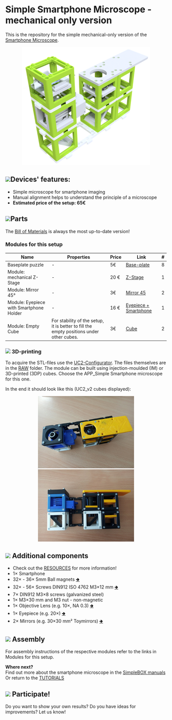 # Simple Smartphone Microscope - mechanical only version

This is the repository for the simple mechanical-only version of the [Smartphone Microscope](../../APP_SMARTPHONE_MICROSCOPE).

<p align="center">
<img src="../IMAGES/Application_simple_smartphone_microscope_v3.png" width="400">
</p>

## <img src="../IMAGES/F.png" width="40">Devices' features:
* Simple microscope for smartphone imaging
* Manual alignment helps to understand the principle of a microscope
* **Estimated price of the setup: 65€**

## <img src="../IMAGES/D.png" width="40">Parts
The [Bill of Materials](https://docs.google.com/spreadsheets/d/1U1MndGKRCs0LKE5W8VGreCv9DJbQVQv7O6kgLlB6ZmE/edit?usp=sharing) is always the most up-to-date version!

### Modules for this setup

|  Name | Properties  |  Price | Link  | # |
|---|---|---|---|---|
|  Baseplate puzzle| - | 5€  | [Base-plate](../../../CAD/ASSEMBLY_Baseplate/)  | 8|
|  Module: mechanical Z-Stage | -  | 20 €  | [Z-Stage](../../../CAD/ASSEMBLY_CUBE_Z-STAGE_mechanical)  | 1|
|  Module: Mirror 45°  | - | 3€  | [Mirror 45](../../../CAD/ASSEMBLY_CUBE_Mirror_45)  | 2|
|  Module: Eyepiece with Smartphone Holder  | - | 16 €  | [Eyepiece + Smartphone](../../../CAD/ASSEMBLY_CUBE_Eyepiece)  | 1|
|  Module: Empty Cube  | For stability of the setup, it is better to fill the empty positions under other cubes. | 3€  | [Cube](../../../CAD/ASSEMBLY_CUBE_Base)  | 2|

### <img src="../IMAGES/P.png" width="40"> 3D-printing
To acquire the STL-files use the [UC2-Configurator](https://uc2configurator.netlify.app/). The files themselves are in the [RAW](../../RAW/STL) folder. The module can be built using injection-moulded (IM) or 3D-printed (3DP) cubes. Choose the APP_Simple Smartphone microscope for this one.

In the end it should look like this (UC2_v2 cubes displayed):

<p align="center">
<img src="../IMAGES/Simple_smartphone_mechancal_01.jpg" width="300">
<img src="../IMAGES/Simple_smartphone_mechancal_02.jpg" width="300">
</p>

## <img src="../IMAGES/B.png" width="40"> Additional components
* Check out the [RESOURCES](../../../TUTORIALS/RESOURCES) for more information!
* 1× Smartphone
*  32× - 36× 5mm Ball magnets [🢂](https://www.magnetmax.de/Neodym-Kugelmagnete/Magnetkugel-Kugelmagnet-O-5-0-mm-Neodym-vernickelt-N40-haelt-400-g::158.html)
* 32× - 56× Screws DIN912 ISO 4762 M3×12 mm [🢂](https://eshop.wuerth.de/Zylinderschraube-mit-Innensechskant-SHR-ZYL-ISO4762-88-IS25-A2K-M3X12/00843%20%2012.sku/de/DE/EUR/)
* 7× DIN912 M3×8 screws (galvanized steel)
* 1× M3×30 mm and M3 nut - non-magnetic
* 1× Objective Lens (e.g. 10×, NA 0.3) [🢂](https://de.aliexpress.com/item/32947647522.html?spm=a2g0x.search0104.3.54.6cf57a4c3DwsTO&transAbTest=ae803_3&ws_ab_test=searchweb0_0%2Csearchweb201602_6_10065_10130_10068_10890_10547_319_10546_317_10548_10545_10696_10084_453_454_10083_10618_10307_537_536_10902_10059_10884_10887_321_322_10103%2Csearchweb201603_6%2CppcSwitch_0&algo_pvid=06d972be-b176-4446-8665-56d9e61a8d2c&algo_expid=06d972be-b176-4446-8665-56d9e61a8d2c-7)
* 1× Eyepiece (e.g. 20×) [🢂](https://de.aliexpress.com/item/32965050204.html?spm=a2g0o.productlist.0.0.7aa657eeefLUfu&algo_pvid=cd60fca0-3fa5-4191-9ce9-303815e2afa7&algo_expid=cd60fca0-3fa5-4191-9ce9-303815e2afa7-1&btsid=76036b58-6717-4d1f-a4a0-c3d4bacd0450&ws_ab_test=searchweb0_0,searchweb201602_2,searchweb201603_52)
* 2× Mirrors (e.g. 30×30 mm² Toymirrors) [🢂](https://www.amazon.de/Rayher-14548606-Spiegelmosaik-selbstklebend-SB-Btl/dp/B008KJ8438/ref=pd_bxgy_201_img_3/258-8761405-4543762?_encoding=UTF8&pd_rd_i=B008KJ8438&pd_rd_r=80fd534c-997b-4a19-b91a-9bf38dbf4ade&pd_rd_w=4DEXV&pd_rd_wg=7SLRE&pf_rd_p=98c98f04-e797-4e4b-a352-48f7266a41af&pf_rd_r=N95R9S45MNSYNQX2BAJE&psc=1&refRID=N95R9S45MNSYNQX2BAJE)

## <img src="../IMAGES/A.png" width="40"> Assembly
For assembly instructions of the respective modules refer to the links in Modules for this setup.

**Where next?**  
Find out more about the smartphone microscope in the [SimpleBOX manuals](../../../TheBOX/SimpleBOX/DOCUMENTS)     
Or return to the [TUTORIALS](../../../TUTORIALS)

## <img src="../IMAGES/S.png" width="40"> Participate!

Do you want to show your own results? Do you have ideas for improvements? Let us know!
